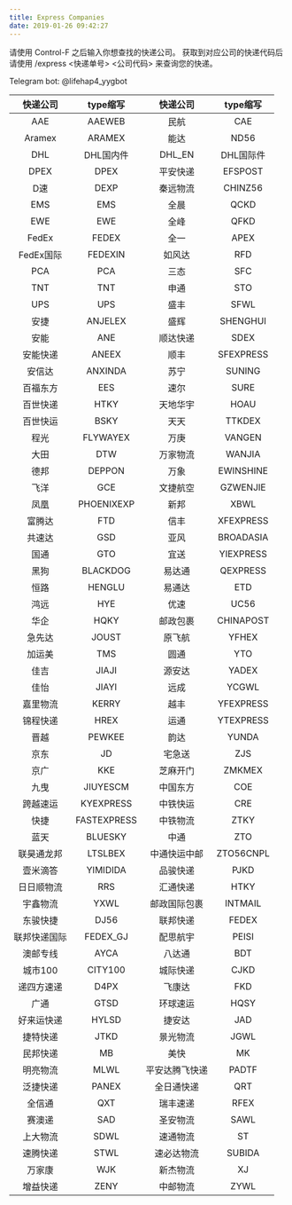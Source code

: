```yaml
---
title: Express Companies
date: 2019-01-26 09:42:27
---
```


请使用 Control-F  之后输入你想查找的快递公司。
获取到对应公司的快递代码后请使用 /express <快递单号> <公司代码> 来查询您的快递。

Telegram bot: @lifehap4_yygbot

|   快递公司   |  type缩写   |    快递公司    | type缩写  |
| :----------: | :---------: | :------------: | :-------: |
|     AAE      |   AAEWEB    |      民航      |    CAE    |
|    Aramex    |   ARAMEX    |      能达      |   ND56    |
|     DHL      |  DHL国内件  |     DHL_EN     | DHL国际件 |
|     DPEX     |    DPEX     |    平安快递    |  EFSPOST  |
|     D速      |    DEXP     |    秦远物流    |  CHINZ56  |
|     EMS      |     EMS     |      全晨      |   QCKD    |
|     EWE      |     EWE     |      全峰      |   QFKD    |
|    FedEx     |    FEDEX    |      全一      |   APEX    |
|  FedEx国际   |   FEDEXIN   |     如风达     |    RFD    |
|     PCA      |     PCA     |      三态      |    SFC    |
|     TNT      |     TNT     |      申通      |    STO    |
|     UPS      |     UPS     |      盛丰      |   SFWL    |
|     安捷     |   ANJELEX   |      盛辉      | SHENGHUI  |
|     安能     |     ANE     |    顺达快递    |   SDEX    |
|   安能快递   |    ANEEX    |      顺丰      | SFEXPRESS |
|    安信达    |   ANXINDA   |      苏宁      |  SUNING   |
|   百福东方   |     EES     |      速尔      |   SURE    |
|   百世快递   |    HTKY     |    天地华宇    |   HOAU    |
|   百世快运   |    BSKY     |      天天      |  TTKDEX   |
|     程光     |  FLYWAYEX   |      万庚      |  VANGEN   |
|     大田     |     DTW     |    万家物流    |  WANJIA   |
|     德邦     |   DEPPON    |      万象      | EWINSHINE |
|     飞洋     |     GCE     |    文捷航空    | GZWENJIE  |
|     凤凰     | PHOENIXEXP  |      新邦      |   XBWL    |
|    富腾达    |     FTD     |      信丰      | XFEXPRESS |
|    共速达    |     GSD     |      亚风      | BROADASIA |
|     国通     |     GTO     |      宜送      | YIEXPRESS |
|     黑狗     |  BLACKDOG   |     易达通     | QEXPRESS  |
|     恒路     |   HENGLU    |     易通达     |    ETD    |
|     鸿远     |     HYE     |      优速      |   UC56    |
|     华企     |    HQKY     |    邮政包裹    | CHINAPOST |
|    急先达    |    JOUST    |     原飞航     |   YFHEX   |
|    加运美    |     TMS     |      圆通      |    YTO    |
|     佳吉     |    JIAJI    |     源安达     |   YADEX   |
|     佳怡     |    JIAYI    |      远成      |   YCGWL   |
|   嘉里物流   |    KERRY    |      越丰      | YFEXPRESS |
|   锦程快递   |    HREX     |      运通      | YTEXPRESS |
|     晋越     |   PEWKEE    |      韵达      |   YUNDA   |
|     京东     |     JD      |     宅急送     |    ZJS    |
|     京广     |     KKE     |    芝麻开门    |  ZMKMEX   |
|     九曳     |  JIUYESCM   |    中国东方    |    COE    |
|   跨越速运   |  KYEXPRESS  |    中铁快运    |    CRE    |
|     快捷     | FASTEXPRESS |    中铁物流    |   ZTKY    |
|     蓝天     |   BLUESKY   |      中通      |    ZTO    |
|  联昊通龙邦  |   LTSLBEX   |  中通快运中邮  | ZTO56CNPL |
|   壹米滴答   |  YIMIDIDA   |    品骏快递    |   PJKD    |
|  日日顺物流  |     RRS     |    汇通快递    |   HTKY    |
|   宇鑫物流   |    YXWL     |  邮政国际包裹  |  INTMAIL  |
|   东骏快捷   |    DJ56     |    联邦快递    |   FEDEX   |
| 联邦快递国际 |  FEDEX_GJ   |    配思航宇    |   PEISI   |
|   澳邮专线   |    AYCA     |     八达通     |    BDT    |
|   城市100    |   CITY100   |    城际快递    |   CJKD    |
|  递四方速递  |    D4PX     |     飞康达     |    FKD    |
|     广通     |    GTSD     |    环球速运    |   HQSY    |
|  好来运快递  |    HYLSD    |     捷安达     |    JAD    |
|   捷特快递   |    JTKD     |    景光物流    |   JGWL    |
|   民邦快递   |     MB      |      美快      |    MK     |
|   明亮物流   |    MLWL     | 平安达腾飞快递 |   PADTF   |
|   泛捷快递   |    PANEX    |   全日通快递   |    QRT    |
|    全信通    |     QXT     |    瑞丰速递    |   RFEX    |
|    赛澳递    |     SAD     |    圣安物流    |   SAWL    |
|   上大物流   |    SDWL     |    速通物流    |    ST     |
|   速腾快递   |    STWL     |   速必达物流   |  SUBIDA   |
|    万家康    |     WJK     |    新杰物流    |    XJ     |
|   增益快递   |    ZENY     |    中邮物流    |   ZYWL    |
